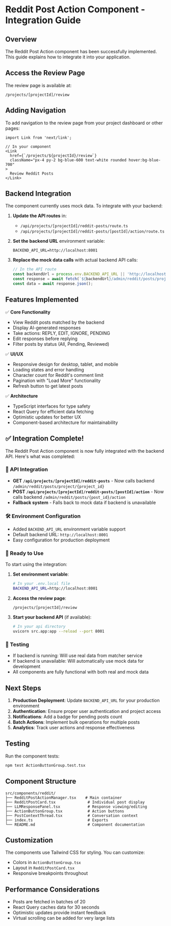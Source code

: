 # Reddit Post Action Component - Integration Guide

## Overview

The Reddit Post Action component has been successfully implemented. This guide explains how to integrate it into your application.

## Access the Review Page

The review page is available at:
```
/projects/[projectId]/review
```

## Adding Navigation

To add navigation to the review page from your project dashboard or other pages:

```tsx
import Link from 'next/link';

// In your component
<Link
  href={`/projects/${projectId}/review`}
  className="px-4 py-2 bg-blue-600 text-white rounded hover:bg-blue-700"
>
  Review Reddit Posts
</Link>
```

## Backend Integration

The component currently uses mock data. To integrate with your backend:

1. **Update the API routes** in:
   - `/api/projects/[projectId]/reddit-posts/route.ts`
   - `/api/projects/[projectId]/reddit-posts/[postId]/action/route.ts`

2. **Set the backend URL** environment variable:
   ```env
   BACKEND_API_URL=http://localhost:8001
   ```

3. **Replace the mock data calls** with actual backend API calls:
   ```typescript
   // In the API route
   const backendUrl = process.env.BACKEND_API_URL || 'http://localhost:8001';
   const response = await fetch(`${backendUrl}/admin/reddit/posts/project/${projectId}`);
   const data = await response.json();
   ```

## Features Implemented

✅ **Core Functionality**
- View Reddit posts matched by the backend
- Display AI-generated responses
- Take actions: REPLY, EDIT, IGNORE, PENDING
- Edit responses before replying
- Filter posts by status (All, Pending, Reviewed)

✅ **UI/UX**
- Responsive design for desktop, tablet, and mobile
- Loading states and error handling
- Character count for Reddit's comment limit
- Pagination with "Load More" functionality
- Refresh button to get latest posts

✅ **Architecture**
- TypeScript interfaces for type safety
- React Query for efficient data fetching
- Optimistic updates for better UX
- Component-based architecture for maintainability

## ✅ Integration Complete!

The Reddit Post Action component is now fully integrated with the backend API. Here's what was completed:

### 🔗 API Integration
- **GET `/api/projects/[projectId]/reddit-posts`** - Now calls backend `/admin/reddit/posts/project/{project_id}`
- **POST `/api/projects/[projectId]/reddit-posts/[postId]/action`** - Now calls backend `/admin/reddit/posts/{post_id}/action`
- **Fallback system** - Falls back to mock data if backend is unavailable

### 🛠️ Environment Configuration
- Added `BACKEND_API_URL` environment variable support
- Default backend URL: `http://localhost:8001`
- Easy configuration for production deployment

### 🚀 Ready to Use
To start using the integration:

1. **Set environment variable**:
   ```bash
   # In your .env.local file
   BACKEND_API_URL=http://localhost:8001
   ```

2. **Access the review page**:
   ```
   /projects/[projectId]/review
   ```

3. **Start your backend API** (if available):
   ```bash
   # In your api directory
   uvicorn src.app:app --reload --port 8001
   ```

### 🧪 Testing
- If backend is running: Will use real data from matcher service
- If backend is unavailable: Will automatically use mock data for development
- All components are fully functional with both real and mock data

## Next Steps

1. **Production Deployment**: Update `BACKEND_API_URL` for your production environment
2. **Authentication**: Ensure proper user authentication and project access
3. **Notifications**: Add a badge for pending posts count
4. **Batch Actions**: Implement bulk operations for multiple posts
5. **Analytics**: Track user actions and response effectiveness

## Testing

Run the component tests:
```bash
npm test ActionButtonGroup.test.tsx
```

## Component Structure

```
src/components/reddit/
├── RedditPostActionManager.tsx    # Main container
├── RedditPostCard.tsx              # Individual post display
├── LLMResponsePanel.tsx            # Response viewing/editing
├── ActionButtonGroup.tsx           # Action buttons
├── PostContextThread.tsx           # Conversation context
├── index.ts                        # Exports
└── README.md                       # Component documentation
```

## Customization

The components use Tailwind CSS for styling. You can customize:
- Colors in `ActionButtonGroup.tsx`
- Layout in `RedditPostCard.tsx`
- Responsive breakpoints throughout

## Performance Considerations

- Posts are fetched in batches of 20
- React Query caches data for 30 seconds
- Optimistic updates provide instant feedback
- Virtual scrolling can be added for very large lists